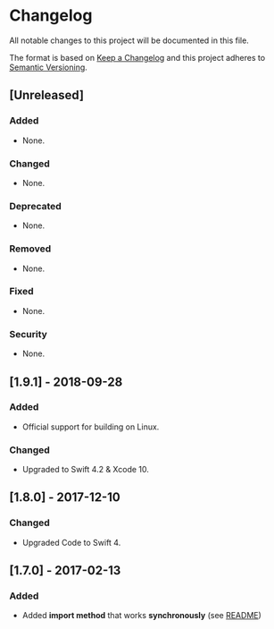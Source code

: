 # Changelog
All notable changes to this project will be documented in this file.

The format is based on [Keep a Changelog](http://keepachangelog.com/en/1.0.0/) and this project adheres to [Semantic Versioning](http://semver.org/spec/v2.0.0.html).

## [Unreleased]
### Added
- None.
### Changed
- None.
### Deprecated
- None.
### Removed
- None.
### Fixed
- None.
### Security
- None.

## [1.9.1] - 2018-09-28
### Added
- Official support for building on Linux.
### Changed
- Upgraded to Swift 4.2 & Xcode 10.

## [1.8.0] - 2017-12-10
### Changed
- Upgraded Code to Swift 4.

## [1.7.0] - 2017-02-13
### Added
- Added **import method** that works **synchronously** (see [README](https://github.com/Flinesoft/CSVImporter#import-synchronously))
